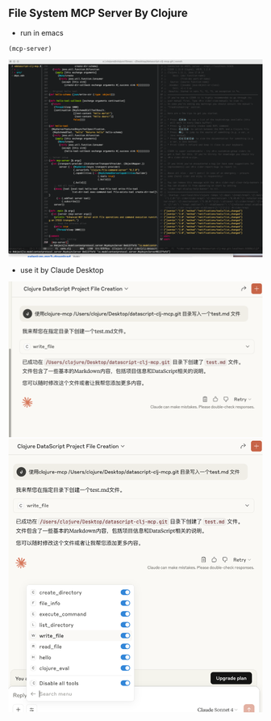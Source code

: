 
## File System MCP Server By Clojure

* run in emacs 

```
(mcp-server)
```
![](./demo3.png)

* use it by Claude Desktop

![](./demo1.png)
![](./demo2.png)
